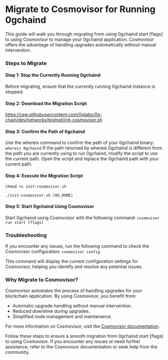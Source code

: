 # Migrate to Cosmovisor for Running 0gchaind

This guide will walk you through migrating from using 0gchaind start \[flags] to using Cosmovisor to manage your 0gchaind application. Cosmovisor offers the advantage of handling upgrades automatically without manual intervention.

### Steps to Migrate

#### Step 1: Stop the Currently Running 0gchaind

Before migrating, ensure that the currently running 0gchaind instance is stopped.

#### Step 2: Download the Migration Script

https://raw.githubusercontent.com/0glabs/0g-chain/dev/networks/testnet/init-cosmovisor.sh

#### Step 3: Confirm the Path of 0gchaind

Use the whereis command to confirm the path of your 0gchaind binary: `whereis 0gchaind` If the path returned by whereis 0gchaind is different from the path you are currently using to run 0gchaind, modify the script to use the current path. Open the script and replace the 0gchaind path with your current path.

#### Step 4: Execute the Migration Script

`chmod +x init-cosmovisor.sh`

`./init-cosmovisor.sh (0G_HOME)`

#### Step 5: Start 0gchaind Using Cosmovisor

Start 0gchaind using Cosmovisor with the following command: `cosmovisor run start [flags]`

### Troubleshooting

If you encounter any issues, run the following command to check the Cosmovisor configuration: `cosmovisor config`

This command will display the current configuration settings for Cosmovisor, helping you identify and resolve any potential issues.

### Why Migrate to Cosmovisor?

Cosmovisor automates the process of handling upgrades for your blockchain application. By using Cosmovisor, you benefit from:

* Automatic upgrade handling without manual intervention.
* Reduced downtime during upgrades.
* Simplified node management and maintenance.

For more information on Cosmovisor, visit the [Cosmovisor documentation](https://docs.cosmos.network/main/build/tooling/cosmovisor).

Follow these steps to ensure a smooth migration from 0gchaind start \[flags] to using Cosmovisor. If you encounter any issues or need further assistance, refer to the Cosmovisor documentation or seek help from the community.
